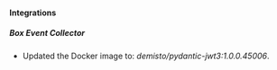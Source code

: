 #### Integrations
##### Box Event Collector
- Updated the Docker image to: *demisto/pydantic-jwt3:1.0.0.45006*.

